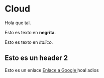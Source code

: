 # Cloud


Hola que tal.

Esto es texto en **negrita**.

Esto es texto en *italico*.

## Esto es un header 2

Esto es un enlace [Enlace a Google ](https://google.com)
hoal
adios

